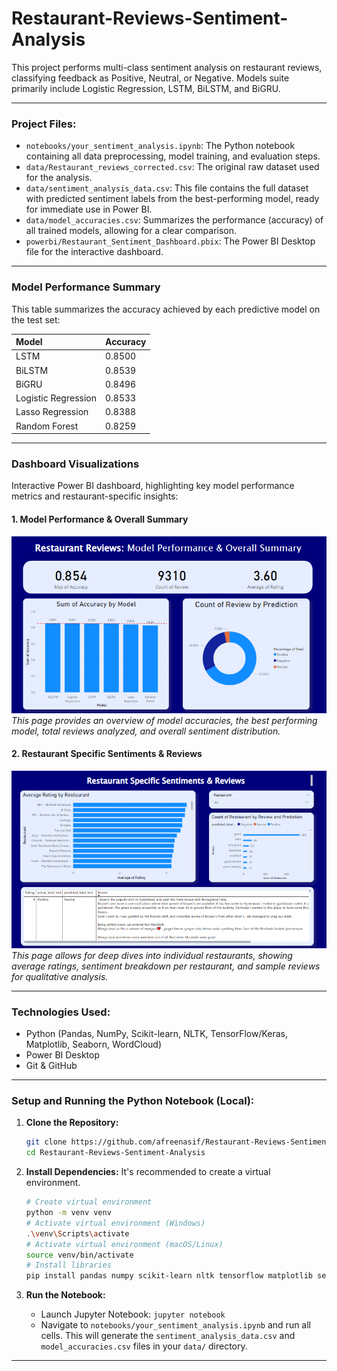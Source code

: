 # Restaurant-Reviews-Sentiment-Analysis
This project performs multi-class sentiment analysis on restaurant reviews, classifying feedback as Positive, Neutral, or Negative. Models suite primarily include Logistic Regression, LSTM, BiLSTM, and BiGRU.

---

### Project Files:

* `notebooks/your_sentiment_analysis.ipynb`: The Python notebook containing all data preprocessing, model training, and evaluation steps.
* `data/Restaurant_reviews_corrected.csv`: The original raw dataset used for the analysis.
* `data/sentiment_analysis_data.csv`: This file contains the full dataset with predicted sentiment labels from the best-performing model, ready for immediate use in Power BI.
* `data/model_accuracies.csv`: Summarizes the performance (accuracy) of all trained models, allowing for a clear comparison.
* `powerbi/Restaurant_Sentiment_Dashboard.pbix`: The Power BI Desktop file for the interactive dashboard.

---

### Model Performance Summary

This table summarizes the accuracy achieved by each predictive model on the test set:

| Model             | Accuracy   |
| :---------------- | :--------- |
| LSTM              | 0.8500     |
| BiLSTM            | 0.8539     |
| BiGRU             | 0.8496     |
| Logistic Regression | 0.8533     |
| Lasso Regression  | 0.8388     |
| Random Forest     | 0.8259     |


---

### Dashboard Visualizations

Interactive Power BI dashboard, highlighting key model performance metrics and restaurant-specific insights:

#### 1. Model Performance & Overall Summary

![Model Performance Dashboard](model.png)
*This page provides an overview of model accuracies, the best performing model, total reviews analyzed, and overall sentiment distribution.*

#### 2. Restaurant Specific Sentiments & Reviews

![Restaurant Specific Sentiments Dashboard](senti.png)
*This page allows for deep dives into individual restaurants, showing average ratings, sentiment breakdown per restaurant, and sample reviews for qualitative analysis.*

---

### Technologies Used:

* Python (Pandas, NumPy, Scikit-learn, NLTK, TensorFlow/Keras, Matplotlib, Seaborn, WordCloud)
* Power BI Desktop
* Git & GitHub

---

### Setup and Running the Python Notebook (Local):

1.  **Clone the Repository:**
    ```bash
    git clone https://github.com/afreenasif/Restaurant-Reviews-Sentiment-Analysis.git
    cd Restaurant-Reviews-Sentiment-Analysis
    ```

2.  **Install Dependencies:** It's recommended to create a virtual environment.
    ```bash
    # Create virtual environment
    python -m venv venv
    # Activate virtual environment (Windows)
    .\venv\Scripts\activate
    # Activate virtual environment (macOS/Linux)
    source venv/bin/activate
    # Install libraries
    pip install pandas numpy scikit-learn nltk tensorflow matplotlib seaborn wordcloud
    ```

3.  **Run the Notebook:**
    * Launch Jupyter Notebook: `jupyter notebook`
    * Navigate to `notebooks/your_sentiment_analysis.ipynb` and run all cells. This will generate the `sentiment_analysis_data.csv` and `model_accuracies.csv` files in your `data/` directory.

---
